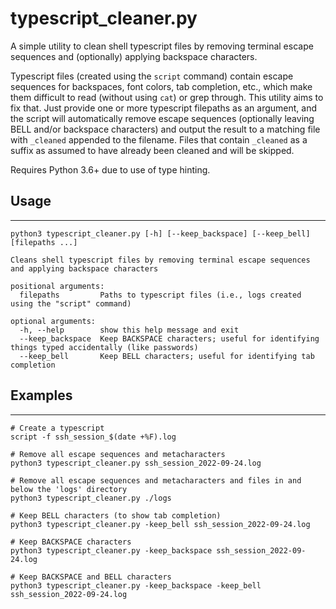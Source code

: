 # typescript_cleaner.py

A simple utility to clean shell typescript files by removing terminal escape sequences and (optionally) applying backspace characters.

Typescript files (created using the `script` command) contain escape sequences for backspaces, font colors, tab completion, etc., which make them difficult to read (without using `cat`) or grep through. This utility aims to fix that. Just provide one or more typescript filepaths as an argument, and the script will automatically remove escape sequences (optionally leaving BELL and/or backspace characters) and output the result to a matching file with `_cleaned` appended to the filename. Files that contain `_cleaned` as a suffix as assumed to have already been cleaned and will be skipped.

Requires Python 3.6+ due to use of type hinting.


## Usage

---
    python3 typescript_cleaner.py [-h] [--keep_backspace] [--keep_bell] [filepaths ...]

    Cleans shell typescript files by removing terminal escape sequences and applying backspace characters

    positional arguments:
      filepaths         Paths to typescript files (i.e., logs created using the "script" command)

    optional arguments:
      -h, --help        show this help message and exit
      --keep_backspace  Keep BACKSPACE characters; useful for identifying things typed accidentally (like passwords)
      --keep_bell       Keep BELL characters; useful for identifying tab completion


## Examples

---
    # Create a typescript
    script -f ssh_session_$(date +%F).log
    
    # Remove all escape sequences and metacharacters
    python3 typescript_cleaner.py ssh_session_2022-09-24.log
    
    # Remove all escape sequences and metacharacters and files in and below the 'logs' directory
    python3 typescript_cleaner.py ./logs
    
    # Keep BELL characters (to show tab completion)
    python3 typescript_cleaner.py -keep_bell ssh_session_2022-09-24.log
    
    # Keep BACKSPACE characters
    python3 typescript_cleaner.py -keep_backspace ssh_session_2022-09-24.log
    
    # Keep BACKSPACE and BELL characters
    python3 typescript_cleaner.py -keep_backspace -keep_bell ssh_session_2022-09-24.log